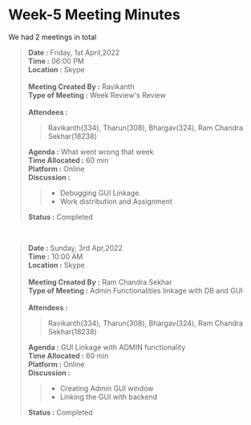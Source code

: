 # Week-5 Meeting Minutes

We had 2 meetings in total<br>
> **Date :** Friday, 1st April,2022<br>
> **Time :** 06:00 PM<br>
> **Location :** Skype<br>
> <br>
> **Meeting Created By :** Ravikanth<br>
> **Type of Meeting :** Week Review's Review<br>
> <br>
> **Attendees :** 
>> Ravikanth(334), Tharun(308), Bhargav(324), Ram Chandra Sekhar(18238)<br>
>
> **Agenda :** What went wrong that week <br>
> **Time Allocated :** 60 min<br>
> **Platform :** Online<br>
> **Discussion :**<br>
>> * Debugging GUI Linkage.
>> * Work distribution and Assignment<br>
>
> **Status :** Completed<br>

<p>&nbsp;</p>

> **Date :** Sunday, 3rd Apr,2022<br>
> **Time :** 10:00 AM<br>
> **Location :** Skype<br>
> <br>
> **Meeting Created By :** Ram Chandra Sekhar<br>
> **Type of Meeting :** Admin Functionalities linkage with DB and GUI<br>
> <br>
> **Attendees :** 
>> Ravikanth(334), Tharun(308), Bhargav(324), Ram Chandra Sekhar(18238)<br>
>
> **Agenda :** GUI Linkage with ADMIN functionality <br>
> **Time Allocated :** 60 min<br>
> **Platform :** Online<br>
> **Discussion :**<br>
>> * Creating Admin GUI window
>> * Linking the GUI with backend<br>
>
> **Status :** Completed<br>

<p>&nbsp;</p>
